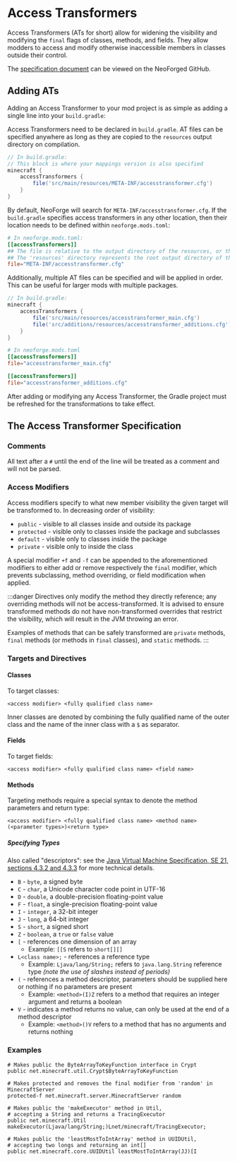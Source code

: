 # Access Transformers

Access Transformers (ATs for short) allow for widening the visibility and modifying the `final` flags of classes, methods, and fields. They allow modders to access and modify otherwise inaccessible members in classes outside their control.

The [specification document][specs] can be viewed on the NeoForged GitHub.

## Adding ATs

Adding an Access Transformer to your mod project is as simple as adding a single line into your `build.gradle`:

Access Transformers need to be declared in `build.gradle`. AT files can be specified anywhere as long as they are copied to the `resources` output directory on compilation.

```groovy
// In build.gradle:
// This block is where your mappings version is also specified
minecraft {
    accessTransformers {
        file('src/main/resources/META-INF/accesstransformer.cfg')
    }
}
```

By default, NeoForge will search for `META-INF/accesstransformer.cfg`. If the `build.gradle` specifies access transformers in any other location, then their location needs to be defined within `neoforge.mods.toml`:

```toml
# In neoforge.mods.toml:
[[accessTransformers]]
## The file is relative to the output directory of the resources, or the root path inside the jar when compiled
## The 'resources' directory represents the root output directory of the resources
file="META-INF/accesstransformer.cfg"
```

Additionally, multiple AT files can be specified and will be applied in order. This can be useful for larger mods with multiple packages.

```groovy
// In build.gradle:
minecraft {
    accessTransformers {
        file('src/main/resources/accesstransformer_main.cfg')
        file('src/additions/resources/accesstransformer_additions.cfg')
    }
}
```

```toml
# In neoforge.mods.toml
[[accessTransformers]]
file="accesstransformer_main.cfg"

[[accessTransformers]]
file="accesstransformer_additions.cfg"
```

After adding or modifying any Access Transformer, the Gradle project must be refreshed for the transformations to take effect.

## The Access Transformer Specification

### Comments

All text after a `#` until the end of the line will be treated as a comment and will not be parsed.

### Access Modifiers

Access modifiers specify to what new member visibility the given target will be transformed to. In decreasing order of visibility:

- `public` - visible to all classes inside and outside its package
- `protected` - visible only to classes inside the package and subclasses
- `default` - visible only to classes inside the package
- `private` - visible only to inside the class

A special modifier `+f` and `-f` can be appended to the aforementioned modifiers to either add or remove respectively the `final` modifier, which prevents subclassing, method overriding, or field modification when applied.

:::danger
Directives only modify the method they directly reference; any overriding methods will not be access-transformed. It is advised to ensure transformed methods do not have non-transformed overrides that restrict the visibility, which will result in the JVM throwing an error.

Examples of methods that can be safely transformed are `private` methods, `final` methods (or methods in `final` classes), and `static` methods.
:::

### Targets and Directives

#### Classes

To target classes:

```
<access modifier> <fully qualified class name>
```

Inner classes are denoted by combining the fully qualified name of the outer class and the name of the inner class with a `$` as separator.

#### Fields

To target fields:

```
<access modifier> <fully qualified class name> <field name>
```

#### Methods

Targeting methods require a special syntax to denote the method parameters and return type:

```
<access modifier> <fully qualified class name> <method name>(<parameter types>)<return type>
```

##### Specifying Types

Also called "descriptors": see the [Java Virtual Machine Specification, SE 21, sections 4.3.2 and 4.3.3][jvmdescriptors] for more technical details.

- `B` - `byte`, a signed byte
- `C` - `char`, a Unicode character code point in UTF-16
- `D` - `double`, a double-precision floating-point value
- `F` - `float`, a single-precision floating-point value
- `I` - `integer`, a 32-bit integer
- `J` - `long`, a 64-bit integer
- `S` - `short`, a signed short
- `Z` - `boolean`, a `true` or `false` value
- `[` - references one dimension of an array
    - Example: `[[S` refers to `short[][]`
- `L<class name>;` - references a reference type
    - Example: `Ljava/lang/String;` refers to `java.lang.String` reference type _(note the use of slashes instead of periods)_
- `(` - references a method descriptor, parameters should be supplied here or nothing if no parameters are present
    - Example: `<method>(I)Z` refers to a method that requires an integer argument and returns a boolean
- `V` - indicates a method returns no value, can only be used at the end of a method descriptor
    - Example: `<method>()V` refers to a method that has no arguments and returns nothing

### Examples

```
# Makes public the ByteArrayToKeyFunction interface in Crypt
public net.minecraft.util.Crypt$ByteArrayToKeyFunction

# Makes protected and removes the final modifier from 'random' in MinecraftServer
protected-f net.minecraft.server.MinecraftServer random

# Makes public the 'makeExecutor' method in Util,
# accepting a String and returns a TracingExecutor
public net.minecraft.Util makeExecutor(Ljava/lang/String;)Lnet/minecraft/TracingExecutor;

# Makes public the 'leastMostToIntArray' method in UUIDUtil,
# accepting two longs and returning an int[]
public net.minecraft.core.UUIDUtil leastMostToIntArray(JJ)[I
```

[specs]: https://github.com/NeoForged/AccessTransformers/blob/main/FMLAT.md
[jvmdescriptors]: https://docs.oracle.com/javase/specs/jvms/se21/html/jvms-4.html#jvms-4.3.2
